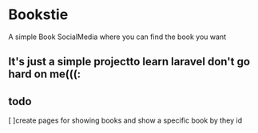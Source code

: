 # Bookstie

A simple Book SocialMedia where you can find the book you want

## It's just a simple projectto learn laravel don't go hard on me(((:

## todo
[ ]create pages for showing books and show a specific book by they id